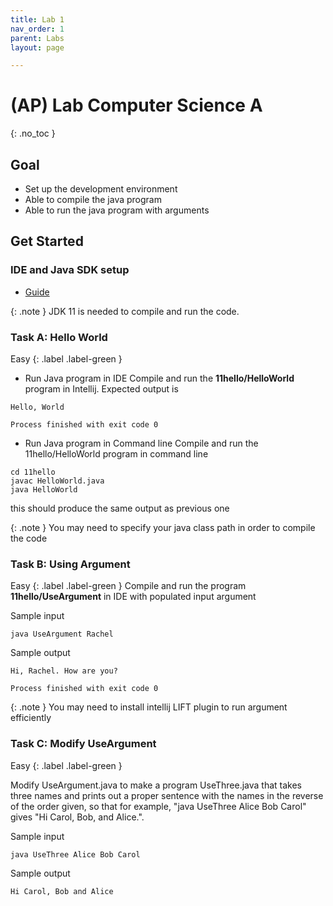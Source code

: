 ```yaml
---
title: Lab 1
nav_order: 1
parent: Labs
layout: page

---
```


# (AP) Lab Computer Science A
{: .no_toc }

## Goal
* Set up the development environment
* Able to compile the java program
* Able to run the java program with arguments

## Get Started

### IDE and Java SDK setup
* [Guide](https://introcs.cs.princeton.edu/java/code/)

{: .note }
JDK 11 is needed to compile and run the code.

### Task A: Hello World 
Easy
{: .label .label-green }

* Run Java program in IDE
Compile and run the **11hello/HelloWorld** program in Intellij. 
Expected output is

```
Hello, World

Process finished with exit code 0
```
* Run Java program in Command line
Compile and run the 11hello/HelloWorld program in command line

```
cd 11hello
javac HelloWorld.java
java HelloWorld
```
this should produce the same output as previous one

{: .note } 
You may need to specify your java class path in order to compile the code


### Task B: Using Argument 
Easy
{: .label .label-green }
Compile and run the program **11hello/UseArgument** in IDE with populated input argument

Sample input
```
java UseArgument Rachel
```
Sample output
``` 
Hi, Rachel. How are you?

Process finished with exit code 0
```

{: .note }
You may need to install intellij LIFT plugin to run argument efficiently


### Task C: Modify UseArgument 

Easy
{: .label .label-green }

Modify UseArgument.java to make a program UseThree.java that takes three names and prints out a proper sentence with the names in the reverse of the order given, so that for example, "java UseThree Alice Bob Carol" gives "Hi Carol, Bob, and Alice.".

Sample input
```
java UseThree Alice Bob Carol
```
Sample output

```
Hi Carol, Bob and Alice

```


